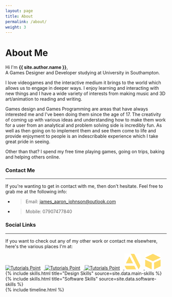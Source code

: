 ```yaml
---
layout: page
title: About
permalink: /about/
weight: 3
---
```


# **About Me**

Hi I'm **{{ site.author.name }}**,<br>
A Games Designer and Developer studying at University in Southampton.

I love videogames and the interactive medium it brings to the world which allows us to engage in deeper ways. I enjoy learning and interacting with new things and I have a wide variety of interests from making music and 3D art/animation to reading and writing.

Games design and Games Programming are areas that have always interested me and I've been doing them since the age of 17. The creativity of coming up with various ideas and understanding how to make them work for a user from an analytical and problem solving side is incredibly fun. As well as then going on to implement them and see them come to life and provide enjoyment to people is an indescribable experience which I take great pride in seeing.

Other than that? I spend my free time playing games, going on trips, baking and helping others online.

### Contact Me
---
If you're wanting to get in contact with me, then don't hesitate. Feel free to grab me at the following info:

- > Email: [james_aaron_johnson@outlook.com](mailto:james_aaron_johnson@outlook.com)
- > Mobile: 07907477840

### Social Links
---
If you want to check out any of my other work or contact me elsewhere, here's the various places I'm at:

<div class="social-links">

<a href = "https://www.linkedin.com/in/james-aaron-johnson/" target = "_blank"> 
         <img src = "/icons/linkedin-64.ico" alt = "Tutorials Point" height="50" width="50" style="float: center; margin-right: 10px;"/> 
</a>

<a href = "https://twitter.com/James_A_Johnson" target = "_blank"> 
         <img src = "\icons\twitter-64.ico" alt = "Tutorials Point" height="50" width="50" style="float: center; margin-right: 10px;"/> 
</a>

<a href = "https://github.com/Chi-Time" target = "_blank"> 
         <img src = "\icons\github-64.ico" alt = "Tutorials Point" height="50" width="50" style="float: center; margin-right: 10px;"/> 
</a>

<a href = "https://www.artstation.com/james-aaron-johnson" target = "_blank"> 
         <img src = "\icons\artstation-128.png" alt = "Tutorials Point" height="50" width="50" style="float: center; margin-right: 10px;"/> 
</a>

<a href = "https://sketchfab.com/Haunted-Dreamer?utm_medium=embed&utm_source=website&utm_campaign=share-popup" target = "_blank"> 
         <img src = "\icons\sketchfab-128.png" alt = "Tutorials Point" height="50" width="50" style="float: center; margin-right: 10px;"/> 
</a>

</div>

<div class="row">
{% include skills.html title="Design Skills" source=site.data.main-skills %}
{% include skills.html title="Software Skills" source=site.data.software-skills %}
</div>

<div class="row">
{% include timeline.html %}
</div>